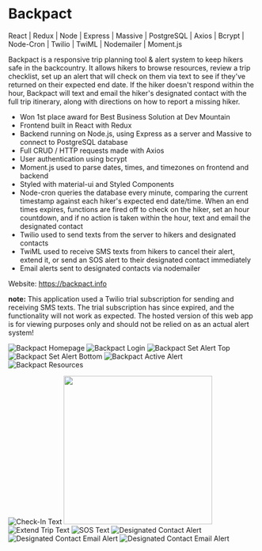 # Backpact

React | Redux | Node | Express | Massive | PostgreSQL | Axios | Bcrypt | Node-Cron | Twilio | TwiML | Nodemailer | Moment.js

Backpact is a responsive trip planning tool & alert system to keep hikers safe in the backcountry. It allows hikers to browse resources, review a trip checklist, set up an alert that will check on them via text to see if they've returned on their expected end date. If the hiker doesn't respond within the hour, Backpact will text and email the hiker's designated contact with the full trip itinerary, along with directions on how to report a missing hiker.

- Won 1st place award for Best Business Solution at Dev Mountain 
- Frontend built in React with Redux
- Backend running on Node.js, using Express as a server and Massive to connect to PostgreSQL database
- Full CRUD / HTTP requests made with Axios
- User authentication using bcrypt
- Moment.js used to parse dates, times, and timezones on frontend and backend
- Styled with material-ui and Styled Components
- Node-cron queries the database every minute, comparing the current timestamp against each hiker's expected end date/time. When an end times expires, functions are fired off to check on the hiker, set an hour countdown, and if no action is taken within the hour, text and email the designated contact
- Twilio used to send texts from the server to hikers and designated contacts
- TwiML used to receive SMS texts from hikers to cancel their alert, extend it, or send an SOS alert to their designated contact immediately
- Email alerts sent to designated contacts via nodemailer

Website: https://backpact.info

**note:** This application used a Twilio trial subscription for sending and receiving SMS texts. The trial subscription has since expired, and the functionality will not work as expected. The hosted version of this web app is for viewing purposes only and should not be relied on as an actual alert system!

![Backpact Homepage](screenshots/homepage.png "Backpact Homepage")
![Backpact Login](screenshots/login.png "Login Page")
![Backpact Set Alert Top](screenshots/setalert1.png "Set Alert Page")
![Backpact Set Alert Bottom](screenshots/setalert2.png "Set Alert Page")
![Backpact Active Alert](screenshots/activealert.png "Active Alert Page")
![Backpact Resources](screenshots/resources.png "Resources Page")

![Check-In Text](screenshots/checkInText.png "Check-In Text")
<img src="./screenshots/checkInText.png" width="300">
![Extend Trip Text](screenshots/lateText.png "Extend Trip Text")
![SOS Text](screenshots/SOSText.png "SOS Text")
![Designated Contact Alert](screenshots/contactText.png "Contact Alert Text")
![Designated Contact Email Alert](screenshots/email1.png "Email Alert")
![Designated Contact Email Alert](screenshots/email2.png "Email Alert")


